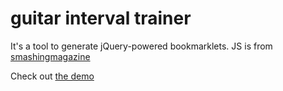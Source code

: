 guitar interval trainer
===============

It's a tool to generate jQuery-powered bookmarklets.
JS is from [smashingmagazine](http://coding.smashingmagazine.com/2010/05/23/make-your-own-bookmarklets-with-jquery/)

Check out [the demo](http://gherkins.github.com/bookmarklet-generator/)